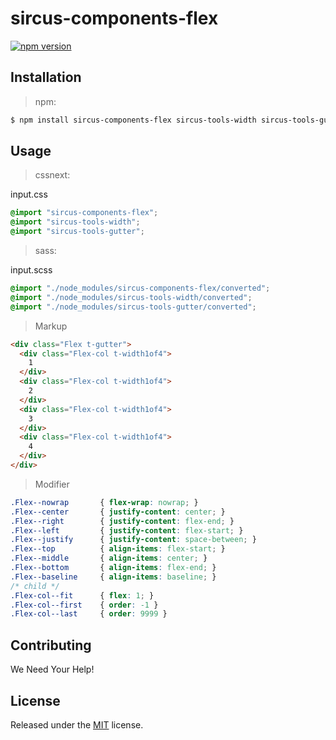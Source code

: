 # sircus-components-flex

[![npm version](https://img.shields.io/npm/v/sircus-components-flex.svg?style=flat)](https://www.npmjs.com/package/sircus-components-flex)


## Installation

> npm:

```bash
$ npm install sircus-components-flex sircus-tools-width sircus-tools-gutter
```

## Usage

> cssnext:

input.css
```css
@import "sircus-components-flex";
@import "sircus-tools-width";
@import "sircus-tools-gutter";
```

> sass:

input.scss
```scss
@import "./node_modules/sircus-components-flex/converted";
@import "./node_modules/sircus-tools-width/converted";
@import "./node_modules/sircus-tools-gutter/converted";
```


> Markup

```html
<div class="Flex t-gutter">
  <div class="Flex-col t-width1of4">
    1
  </div>
  <div class="Flex-col t-width1of4">
    2
  </div>
  <div class="Flex-col t-width1of4">
    3
  </div>
  <div class="Flex-col t-width1of4">
    4
  </div>
</div>
```

> Modifier

```css
.Flex--nowrap       { flex-wrap: nowrap; }
.Flex--center       { justify-content: center; }
.Flex--right        { justify-content: flex-end; }
.Flex--left         { justify-content: flex-start; }
.Flex--justify      { justify-content: space-between; }
.Flex--top          { align-items: flex-start; }
.Flex--middle       { align-items: center; }
.Flex--bottom       { align-items: flex-end; }
.Flex--baseline     { align-items: baseline; }
/* child */
.Flex-col--fit      { flex: 1; }
.Flex-col--first    { order: -1 }
.Flex-col--last     { order: 9999 }
```


## Contributing

We Need Your Help!


## License
Released under the [MIT](https://github.com/sircus/license/blob/master/LICENSE) license.
